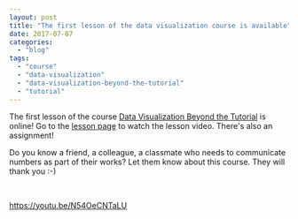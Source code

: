 ```yaml
---
layout: post
title: "The first lesson of the data visualization course is available"
date: 2017-07-07
categories: 
  - "blog"
tags: 
  - "course"
  - "data-visualization"
  - "data-visualization-beyond-the-tutorial"
  - "tutorial"
---
```


The first lesson of the course [Data Visualization Beyond the Tutorial](https://gorelik.net/course/) is online! Go to the [lesson page](https://gorelik.net/course/data-visualization-what-why-and-how/) to watch the lesson video. There's also an assignment!

Do you know a friend, a colleague, a classmate who needs to communicate numbers as part of their works? Let them know about this course. They will thank you :-)

 

https://youtu.be/N54OeCNTaLU
